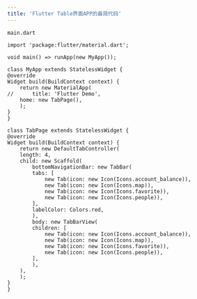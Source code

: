 ```yaml
---
title: 'Flutter Table界面APP的最简代码'
---
```


`main.dart`

    import 'package:flutter/material.dart';

    void main() => runApp(new MyApp());

    class MyApp extends StatelessWidget {
    @override
    Widget build(BuildContext context) {
        return new MaterialApp(
    //      title: 'Flutter Demo',
        home: new TabPage(),
        );
    }
    }

    class TabPage extends StatelessWidget {
    @override
    Widget build(BuildContext context) {
        return new DefaultTabController(
        length: 4,
        child: new Scaffold(
            bottomNavigationBar: new TabBar(
            tabs: [
                new Tab(icon: new Icon(Icons.account_balance)),
                new Tab(icon: new Icon(Icons.map)),
                new Tab(icon: new Icon(Icons.favorite)),
                new Tab(icon: new Icon(Icons.people)),
            ],
            labelColor: Colors.red,
            ),
            body: new TabBarView(
            children: [
                new Tab(icon: new Icon(Icons.account_balance)),
                new Tab(icon: new Icon(Icons.map)),
                new Tab(icon: new Icon(Icons.favorite)),
                new Tab(icon: new Icon(Icons.people)),
            ],
            ),
        ),
        );
    }
    }

